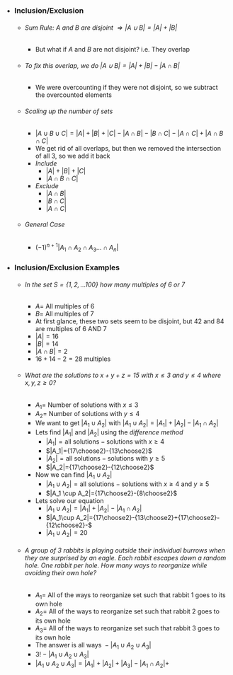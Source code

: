 
- ### Inclusion/Exclusion
	- ###### Sum Rule: $A$ and $B$ are disjoint $\Rightarrow |A \cup B| = |A| + |B|$
		- But what if $A$ and $B$ are not disjoint? i.e. They overlap
	- ###### To fix this overlap, we do $|A \cup B| = |A| + |B| - |A \cap B|$
		- We were overcounting if they were not disjoint, so we subtract the overcounted elements
	- ###### Scaling up the number of sets
		- $|A \cup B \cup C| = |A|+|B|+|C| - |A \cap B| - |B \cap C| - |A \cap C| + |A \cap B \cap C|$
		- We get rid of all overlaps, but then we removed the intersection of all 3, so we add it back
		- *Include*
			- $|A|+|B|+|C|$
			- $|A \cap B \cap C|$
		- *Exclude*
			- $|A \cap B|$
			- $|B \cap C|$
			- $|A \cap C|$
	- ###### General Case
		- $(-1)^{n+1}|A_{1}\cap A_{2} \cap A_{3} \dots \cap A_{n}|$ 

- ### Inclusion/Exclusion Examples
	- ###### In the set $S=\{1,2,\dots100\}$ how many multiples of $6$ or $7$
		- $A =$ All multiples of $6$
		- $B=$ All multiples of $7$
		- At first glance, these two sets seem to be disjoint, but $42$ and $84$ are multiples of $6$ AND $7$
		- $|A| = 16$
		- $|B| = 14$
		- $|A \cap B| = 2$
		- $16+14-2=28$ multiples
	- ###### What are the solutions to $x+y+z=15$ with $x \le 3$ and $y\le 4$ where $x,y,z \ge 0$?
		- $A_{1}=$ Number of solutions with $x\le3$
		- $A_2=$ Number of solutions with $y \le4$
		- We want to get $|A_1 \cup A_2|$ with $|A_1\cup A_2|=|A_1|+|A_2|-|A_1\cap A_2|$ 
		- Lets find $|A_1|$ and $|A_2|$ using the *difference method*
			- $|A_1|=\text{all solutions}-\text{solutions with }x\ge4$
			- $|A_1|={17\choose2}-{13\choose2}$
			- $|A_2|=\text{all solutions}-\text{solutions with }y\ge5$
			- $|A_2|={17\choose2}-{12\choose2}$
		- Now we can find $|A_1 \cup A_2|$
			- $|A_1 \cup A_2|=\text{all solutions}-\text{solutions with }x\ge4 \text{ and } y\ge5$
			- $|A_1 \cup A_2|={17\choose2}-{8\choose2}$
		- Lets solve our equation
			- $|A_1\cup A_2|=|A_1|+|A_2|-|A_1\cap A_2|$
			- $|A_1\cup A_2|={17\choose2}-{13\choose2}+{17\choose2}-{12\choose2}-$
			- $|A_1\cup A_2|=20$
	- ###### A group of $3$ rabbits is playing outside their individual burrows when they are surprised by an eagle. Each rabbit escapes down a random hole. One rabbit per hole. How many ways to reorganize while avoiding their own hole?
		- $A_1=$ All of the ways to reorganize set such that rabbit 1 goes to its own hole
		- $A_2=$ All of the ways to reorganize set such that rabbit 2 goes to its own hole
		- $A_3=$ All of the ways to reorganize set such that rabbit 3 goes to its own hole
		- The answer is $\text{all ways }-|A_{1}\cup A_{2}\cup A_{3}|$
		- $3!-|A_{1}\cup A_{2}\cup A_{3}|$
		- $|A_{1}\cup A_{2}\cup A_{3}|=|A_{1}|+|A_{2}|+|A_{3}|-|A_{1} \cap A_{2}|+$